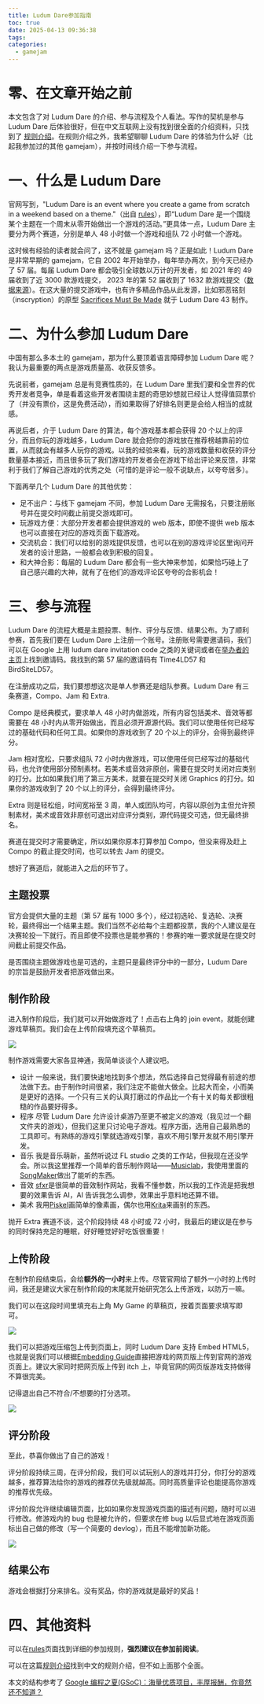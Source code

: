```yaml
---
title: Ludum Dare参加指南
toc: true
date: 2025-04-13 09:36:38
tags:
categories:
  - gamejam
---
```


# 零、在文章开始之前

本文包含了对 Ludum Dare 的介绍、参与流程及个人看法。写作的契机是参与 Ludum Dare 后体验很好，但在中文互联网上没有找到很全面的介绍资料，只找到了 [规则介绍](https://zhuanlan.zhihu.com/p/20337558)。在规则介绍之外，我希望聊聊 Ludum Dare 的体验为什么好（比起我参加过的其他 gamejam），并按时间线介绍一下参与流程。

# 一、什么是 Ludum Dare

官网写到，"Ludum Dare is an event where you create a game from scratch in a weekend based on a theme."（出自 [rules](https://ludumdare.com/resources/archive/rules-2017/)），即“Ludum Dare 是一个围绕某个主题在一个周末从零开始做出一个游戏的活动。”更具体一点，Ludum Dare 主要分为两个赛道，分别是单人 48 小时做一个游戏和组队 72 小时做一个游戏。

这时候有经验的读者就会问了，这不就是 gamejam 吗？正是如此！Ludum Dare 是非常早期的 gamejam，它自 2002 年开始举办，每年举办两次，到今天已经办了 57 届。每届 Ludum Dare 都会吸引全球数以万计的开发者，如 2021 年的 49 届收到了近 3000 款游戏提交， 2023 年的第 52 届收到了 1632 款游戏提交（[数据来源](https://github.blog/open-source/gaming/a-peek-inside-some-of-the-top-games-from-ludum-dare-49/)）。在这大量的提交游戏中，也有许多精品作品从此发源，比如邪恶铭刻（inscryption）的原型 [Sacrifices Must Be Made](https://ldjam.com/events/ludum-dare/43/sacrifices-must-be-made-2) 就于 Ludum Dare 43 制作。

# 二、为什么参加 Ludum Dare

中国有那么多本土的 gamejam，那为什么要顶着语言障碍参加 Ludum Dare 呢？我认为最重要的两点是游戏质量高、收获反馈多。

先说前者，gamejam 总是有竞赛性质的，在 Ludum Dare 里我们要和全世界的优秀开发者竞争，单是看着这些开发者围绕主题的奇思妙想就已经让人觉得值回票价了（并没有票价，这是免费活动），而如果取得了好排名则更是会给人相当的成就感。

再说后者，介于 Ludum Dare 的算法，每个游戏基本都会获得 20 个以上的评分，而且你玩的游戏越多，Ludum Dare 就会把你的游戏放在推荐榜越靠前的位置，从而就会有越多人玩你的游戏。以我的经验来看，玩的游戏数量和收获的评分数量基本接近，而且很多玩了我们游戏的开发者会在游戏下给出评论来反馈，非常利于我们了解自己游戏的优秀之处（可惜的是评论一般不说缺点，以夸夸居多）。

下面再举几个 Ludum Dare 的其他优势：

- 足不出户：与线下 gamejam 不同，参加 Ludum Dare 无需报名，只要注册账号并在提交时间截止前提交游戏即可。
- 玩游戏方便：大部分开发者都会提供游戏的 web 版本，即使不提供 web 版本也可以直接在对应的游戏页面下载游戏。
- 交流机会：我们可以给别的游戏提供反馈，也可以在别的游戏评论区里询问开发者的设计思路，一般都会收到积极的回复。
- 和大神合影：每届的 Ludum Dare 都会有一些大神来参加，如果恰巧碰上了自己感兴趣的大神，就有了在他们的游戏评论区夸夸的合影机会！

# 三、参与流程

Ludum Dare 的流程大概是主题投票、制作、评分与反馈、结果公布。为了顺利参赛，首先我们要在 Ludum Dare 上注册一个账号。注册账号需要邀请码，我们可以在 Google 上用 ludum dare invitation code 之类的关键词或者在[举办者的主页](https://ldjam.com/users/pov/feed)上找到邀请码。我找到的第 57 届的邀请码有 Time4LD57 和 BirdSiteLD57。

在注册成功之后，我们要想想这次是单人参赛还是组队参赛。Ludum Dare 有三条赛道，Compo、Jam 和 Extra.

Compo 是经典模式，要求单人 48 小时内做游戏，所有内容包括美术、音效等都需要在 48 小时内从零开始做出，而且必须开源源代码。我们可以使用任何已经写过的基础代码和任何工具。如果你的游戏收到了 20 个以上的评分，会得到最终评分。

Jam 相对宽松，只要求组队 72 小时内做游戏，可以使用任何已经写过的基础代码，也允许使用部分预制素材。若美术或音效非原创，需要在提交时关闭对应类别的打分。比如如果我们用了第三方美术，就要在提交时关闭 Graphics 的打分。如果你的游戏收到了 20 个以上的评分，会得到最终评分。

Extra 则是轻松组，时间宽裕至 3 周，单人或团队均可，内容以原创为主但允许预制素材，美术或音效非原创可退出对应评分类别，源代码提交可选，但无最终排名。

赛道在提交时才需要确定，所以如果你原本打算参加 Compo，但没来得及赶上 Compo 的截止提交时间，也可以转去 Jam 的提交。

想好了赛道后，就能进入之后的环节了。

## 主题投票

官方会提供大量的主题（第 57 届有 1000 多个），经过初选轮、复选轮、决赛轮，最终得出一个结果主题。我们当然不必给每个主题都投票，我的个人建议是在决赛轮投一下就行。而且即使不投票也是能参赛的！参赛的唯一要求就是在提交时间截止前提交作品。

是否围绕主题做游戏也是可选的，主题只是最终评分中的一部分，Ludum Dare 的宗旨是鼓励开发者把游戏做出来。

## 制作阶段

进入制作阶段后，我们就可以开始做游戏了！点击右上角的 join event，就能创建游戏草稿页。我们会在上传阶段填充这个草稿页。

![](/images/game-design/gamejam/ldjam参赛指南/ldjam-joinevent.png)

制作游戏需要大家各显神通，我简单谈谈个人建议吧。

- 设计
  一般来说，我们要快速地找到多个想法，然后选择自己觉得最有前途的想法做下去。由于制作时间很紧，我们注定不能做大做全。比起大而全，小而美是更好的选择。一个只有三关的认真打磨过的作品比一个有十关的每关都很粗糙的作品要好得多。
- 程序
  尽管 Ludum Dare 允许设计桌游乃至更不被定义的游戏（我见过一个翻文件夹的游戏），但我们这里只讨论电子游戏。程序方面，选用自己最熟悉的工具即可。有熟练的游戏引擎就选游戏引擎，喜欢不用引擎开发就不用引擎开发。
- 音乐
  我是音乐萌新，虽然听说过 FL studio 之类的工作站，但我现在还没学会。所以我这里推荐一个简单的音乐制作网站——[Musiclab](https://musiclab.chromeexperiments.com/)，我使用里面的[SongMaker](https://musiclab.chromeexperiments.com/Song-Maker)做出了能听的东西。
- 音效
  [sfxr](https://sfxr.me/)是很简单的音效制作网站，我看不懂参数，所以我的工作流是把我想要的效果告诉 AI，AI 告诉我怎么调参，效果出乎意料地还算不错。
- 美术
  我用[Piskel](https://www.piskelapp.com/)画简单的像素画，偶尔也用[Krita](https://krita.org/)来画别的东西。

抛开 Extra 赛道不谈，这个阶段持续 48 小时或 72 小时，我最后的建议是在参与的同时保持充足的睡眠，好好睡觉好好吃饭很重要！

## 上传阶段

在制作阶段结束后，会给**额外的一小时**来上传。尽管官网给了额外一小时的上传时间，我还是建议大家在制作阶段的末尾就开始研究怎么上传游戏，以防万一嘛。

我们可以在这段时间里填充右上角 My Game 的草稿页，按着页面要求填写即可。

![](/images/game-design/gamejam/ldjam参赛指南/mygame.png)

我们可以把游戏压缩包上传到页面上，同时 Ludum Dare 支持 Embed HTML5，也就是说我们可以根据[Embedding Guide](https://ludumdare.com/resources/guides/embedding/)直接把游戏的网页版上传到官网的游戏页面上。建议大家同时把网页版上传到 itch 上，毕竟官网的网页版游戏支持做得不算很完美。

记得退出自己不符合/不想要的打分选项。

![](/images/game-design/gamejam/ldjam参赛指南/opt.png)

## 评分阶段

至此，恭喜你做出了自己的游戏！

评分阶段持续三周，在评分阶段，我们可以试玩别人的游戏并打分，你打分的游戏越多，推荐算法给你的游戏的推荐优先级就越高。同时高质量评论也能提高你游戏的推荐优先级。

评分阶段允许继续编辑页面，比如如果你发现游戏页面的描述有问题，随时可以进行修改。修游戏内的 bug 也是被允许的，但要求在修 bug 以后显式地在游戏页面标出自己做的修改（写一个简要的 devlog），而且不能增加新功能。

![](/images/game-design/gamejam/ldjam参赛指南/scores.png)

## 结果公布

游戏会根据打分来排名。没有奖品，你的游戏就是最好的奖品！

# 四、其他资料

可以在[rules](https://ludumdare.com/resources/archive/rules-2017/)页面找到详细的参加规则，**强烈建议在参加前阅读**。

可以在这篇[规则介绍](https://zhuanlan.zhihu.com/p/20337558)找到中文的规则介绍，但不如上面那个全面。

本文的结构参考了 [Google 编程之夏(GSoC)：海量优质项目，丰厚报酬，你竟然还不知道？](https://zhuanlan.zhihu.com/p/27330699)
